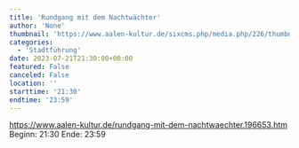 ```yaml
---
title: 'Rundgang mit dem Nachtwächter'
author: 'None'
thumbnail: 'https://www.aalen-kultur.de/sixcms.php/media.php/226/thumbnails/3%20Aalen%20-%20Nachtw%C3%A4chter%20%28c%29%20%20Andreas%20Wegelin.jpg.601460.jpg'
categories:
  - 'Stadtführung'
date: 2023-07-21T21:30:00+00:00
featured: False
canceled: False
location: ''
starttime: '21:30'
endtime: '23:59'
---
```

https://www.aalen-kultur.de/rundgang-mit-dem-nachtwaechter.196653.htm
Beginn: 21:30
 Ende: 23:59